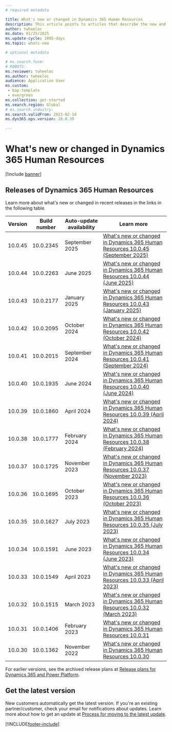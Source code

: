 ```yaml
---
# required metadata

title: What's new or changed in Dynamics 365 Human Resources
description: This article points to articles that describe the new and changed features in each release of Dynamics 365 Human Resources
author: twheeloc
ms.date: 01/25/2025
ms.update-cycle: 1095-days
ms.topic: whats-new

# optional metadata

# ms.search.form: 
# ROBOTS: 
ms.reviewer: twheeloc
ms.author: twheeloc
audience: Application User
ms.custom: 
 - bap-template
 - evergreen
ms.collection: get-started
ms.search.region: Global
# ms.search.industry: 
ms.search.validFrom: 2023-02-14
ms.dyn365.ops.version: 10.0.39

---
```

# What's new or changed in Dynamics 365 Human Resources

[!include [banner](../includes/banner.md)]


## Releases of Dynamics 365 Human Resources

Learn more about what's new or changed in recent releases in the links in the following table.

| Version | Build number | Auto-update availability | Learn more |
|---------|--------------|---------------|-------------|
| 10.0.45 | 10.0.2345 | September 2025 |[What's new or changed in Dynamics 365 Human Resources 10.0.45 (September 2025)](get-started/hr-whats-new-10-0-45.md)|
| 10.0.44 | 10.0.2263 | June 2025 |[What's new or changed in Dynamics 365 Human Resources 10.0.44 (June 2025)](get-started/hr-whats-new-10-0-44.md)|
| 10.0.43 | 10.0.2177 | January 2025 |[What's new or changed in Dynamics 365 Human Resources 10.0.43 (January 2025)](get-started/hr-whats-new-10-0-43.md)|
| 10.0.42 | 10.0.2095 | October 2024 |[What's new or changed in Dynamics 365 Human Resources 10.0.42 (October 2024)](get-started/hr-whats-new-10-0-42.md)|
| 10.0.41 | 10.0.2015 | September 2024 |[What's new or changed in Dynamics 365 Human Resources 10.0.41 (September 2024)](get-started/hr-whats-new-10-0-41.md)|
| 10.0.40 |  10.0.1935 | June 2024     |[What's new or changed in Dynamics 365 Human Resources 10.0.40 (June 2024)](get-started/hr-whats-new-10-0-40.md)|
| 10.0.39 |  10.0.1860 | April 2024     |[What's new or changed in Dynamics 365 Human Resources 10.0.39 (April 2024)](get-started/hr-whats-new-10-0-39.md)|
| 10.0.38 |  10.0.1777   | February 2024  |[What's new or changed in Dynamics 365 Human Resources 10.0.38 (February 2024)](get-started/hr-whats-new-10-0-38.md)|
| 10.0.37 |  10.0.1725   | November 2023  |[What's new or changed in Dynamics 365 Human Resources 10.0.37 (November 2023)](get-started/hr-whats-new-10-0-37.md)|
| 10.0.36 |  10.0.1695   | October 2023  |[What's new or changed in Dynamics 365 Human Resources 10.0.36 (October 2023)](get-started/hr-whats-new-10-0-36.md)|
| 10.0.35 |  10.0.1627   | July 2023    |[What's new or changed in Dynamics 365 Human Resources 10.0.35 (July 2023)](get-started/hr-whats-new-10-0-35.md)|
| 10.0.34 |  10.0.1591   | June 2023    |[What's new or changed in Dynamics 365 Human Resources 10.0.34 (June 2023)](get-started/hr-whats-new-10-0-34.md)|
| 10.0.33 |  10.0.1549   | April 2023    |[What's new or changed in Dynamics 365 Human Resources 10.0.33 (April 2023)](get-started/hr-whats-new-10-0-33.md)|
| 10.0.32 |  10.0.1515   | March 2023    |[What's new or changed in Dynamics 365 Human Resources 10.0.32 (March 2023)](get-started/hr-whats-new-changed-10-0-32.md)|
| 10.0.31 |  10.0.1406 | February 2023  | [What's new or changed in Dynamics 365 Human Resources 10.0.31](get-started/whats-new-changed-10-0-31.md) |
| 10.0.30 |  10.0.1362   | November 2022 | [What's new or changed in Dynamics 365 Human Resources 10.0.30](get-started/whats-new-changed-10-0-30.md) |

For earlier versions, see the archived release plans at [Release plans for Dynamics 365 and Power Platform](/dynamics365/release-plans/archived-plans).

## Get the latest version

New customers automatically get the latest version. If you're an existing partner/customer, check your email for notifications about updates. Learn more about how to get an update at [Process for moving to the latest update](../fin-ops-core/dev-itpro/migration-upgrade/upgrade-latest-update.md).

[!INCLUDE[footer-include](../includes/footer-banner.md)]
